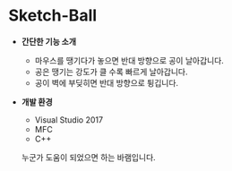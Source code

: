 # Sketch-Ball
- **간단한 기능 소개**
  - 마우스를 땡기다가 놓으면 반대 방향으로 공이 날아갑니다.
  - 공은 땡기는 강도가 클 수록 빠르게 날아갑니다.
  - 공이 벽에 부딪히면 반대 방향으로 튕깁니다.
  

- **개발 환경**
  - Visual Studio 2017
  - MFC
  - C++
  
  누군가 도움이 되었으면 하는 바램입니다.
